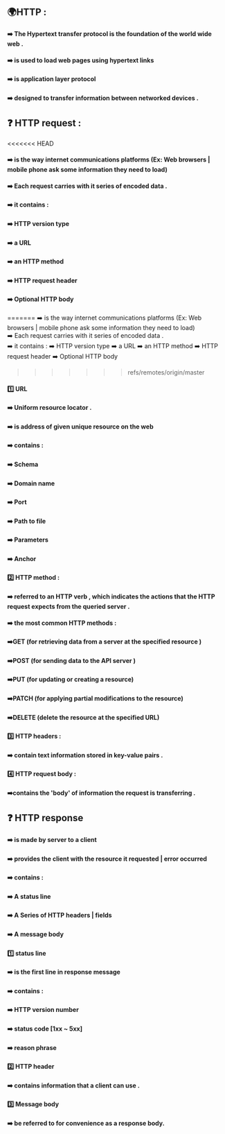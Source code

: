 ## 🌍HTTP : <br/>
####   ➡️  The Hypertext transfer protocol is the foundation of the world wide web . 
####   ➡️  is used to load web pages using hypertext links 
####   ➡️  is application layer protocol 
####   ➡️  designed to transfer information between networked devices .

##  ❓ HTTP request : <br/>

<<<<<<< HEAD
####    ➡️ is the way internet communications platforms (Ex: Web browsers | mobile phone ask some information they need to load)<br/>
####    ➡️ Each request carries with it series of encoded data . <br/>
####    ➡️ it contains :
####       ➡️ HTTP version type
####       ➡️ a URL 
####       ➡️ an HTTP method 
####       ➡️ HTTP request header 
####       ➡️ Optional HTTP body 
=======
    ➡️ is the way internet communications platforms (Ex: Web browsers | mobile phone ask some information they need to load)<br/>
    ➡️ Each request carries with it series of encoded data . <br/>
    ➡️ it contains :
        ➡️ HTTP version type 
        ➡️ a URL 
        ➡️ an HTTP method 
        ➡️ HTTP request header 
        ➡️ Optional HTTP body 
>>>>>>> refs/remotes/origin/master

####   1️⃣ URL 
####      ➡️ Uniform resource locator . 
####      ➡️ is address of given unique resource on the web 
####      ➡️ contains :
####          ➡️ Schema 
####          ➡️ Domain name 
####          ➡️ Port 
####          ➡️ Path to file 
####          ➡️ Parameters 
####          ➡️ Anchor 

####   2️⃣ HTTP method : 
####       ➡️ referred to an HTTP verb , which indicates the actions that the HTTP request expects from the queried server . 
####       ➡️ the most common HTTP methods : 
####       ➡️GET    (for retrieving data from a server at the specified resource ) 
####       ➡️POST   (for sending data to the API server ) 
####       ➡️PUT    (for updating or creating a resource) 
####       ➡️PATCH  (for applying  partial modifications to the resource) 
####       ➡️DELETE (delete the resource at the specified URL) 
        
####   3️⃣ HTTP headers : 
####       ➡️ contain text information stored in key-value pairs . 

####   4️⃣ HTTP request body : 
####       ➡️contains the 'body' of information the request is transferring . 

## ❓ HTTP response <br  />
####    ➡️ is made by server to a client 
####    ➡️ provides the client with the resource it requested  | error occurred 
####    ➡️ contains : 
####        ➡️  A status line 
####        ➡️  A Series  of HTTP headers  | fields 
####        ➡️  A message body 
    
####    1️⃣ status line 
####        ➡️ is the first line in response message 
####        ➡️ contains : 
####           ➡️ HTTP version number 
####           ➡️ status code [1xx ~ 5xx] 
####           ➡️ reason phrase 

####    2️⃣ HTTP header  
####        ➡️ contains information that a client can use . 

####    3️⃣ Message body 
####        ➡️ be referred to for convenience as a response body. 



    
